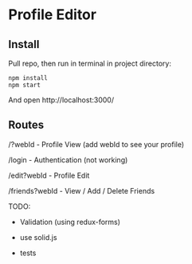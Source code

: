 # Profile Editor

## Install

Pull repo, then run in terminal in project directory:

    npm install
    npm start

And open http://localhost:3000/

## Routes

/?webId - Profile View (add webId to see your profile)

/login - Authentication (not working)

/edit?webId - Profile Edit

/friends?webId - View / Add / Delete Friends

TODO:

- Validation (using redux-forms)

- use solid.js

- tests
